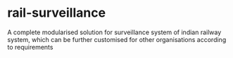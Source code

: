 # rail-surveillance
A complete modularised solution for surveillance system of indian railway system, which can be further customised for other organisations according to requirements
